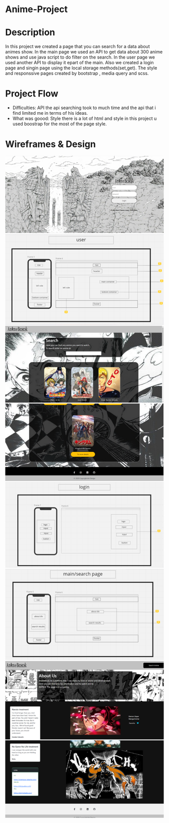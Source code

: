 # Anime-Project
# Description
In this project we created a page that you can search for a data about animes show.
In the main page we used an API to get data about 300 anime shows and use java script to do filter on the search.
In the user page we used another API to display it epart of the main.
Also we created a login page and singin page using the local storage methods(set,get).
The style and responssive pages created by bootstrap , media query and scss.
# Project Flow
* Difficulties:
 API the api searching took to much time and the api that i find limited me in terms of his ideas.
* What was goood:
 Style there is a lot of html and style in this project u used boostrap for the most of the page style.
# Wireframes & Design
![Wireframe - 1](https://github.com/avishayavr/Anime-Project/blob/main/screen%20shots%20two/screenshotlogin.png)
![Wireframe - 1](https://github.com/avishayavr/Anime-Project/blob/main/screen%20shots%20two/screenshotone.png)
![Wireframe - 1](https://github.com/avishayavr/Anime-Project/blob/main/screen%20shots%20two/screenshotsearch.png)
![Wireframe - 1](https://github.com/avishayavr/Anime-Project/blob/main/screen%20shots%20two/screenshotsearchtwo.png)
![Wireframe - 1](https://github.com/avishayavr/Anime-Project/blob/main/screen%20shots%20two/screenshotthree.png)
![Wireframe - 1](https://github.com/avishayavr/Anime-Project/blob/main/screen%20shots%20two/screenshottwo.png)
![Wireframe - 1](https://github.com/avishayavr/Anime-Project/blob/main/screen%20shots%20two/screenshotuser.png)
![Wireframe - 1](https://github.com/avishayavr/Anime-Project/blob/main/screen%20shots%20two/screenshotusertwo.png)
